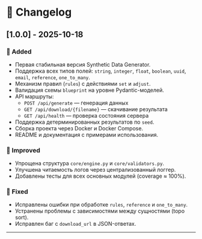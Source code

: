 # 🧾 Changelog

## [1.0.0] - 2025-10-18
### 🚀 Added
- Первая стабильная версия Synthetic Data Generator.
- Поддержка всех типов полей: `string`, `integer`, `float`, `boolean`, `uuid`, `email`, `reference`, `one_to_many`.
- Механизм правил (`rules`) с действиями `set` и `adjust`.
- Валидация схемы `blueprint` на уровне Pydantic-моделей.
- API маршруты:
  - `POST /api/generate` — генерация данных
  - `GET /api/download/{filename}` — скачивание результата
  - `GET /api/health` — проверка состояния сервера
- Поддержка детерминированных результатов по `seed`.
- Сборка проекта через Docker и Docker Compose.
- README и документация с примерами использования.

### 🧩 Improved
- Упрощена структура `core/engine.py` и `core/validators.py`.
- Улучшена читаемость логов через централизованный логгер.
- Добавлены тесты для всех основных модулей (coverage ≈ 100%).

### 🐞 Fixed
- Исправлены ошибки при обработке `rules`, `reference` и `one_to_many`.
- Устранены проблемы с зависимостями между сущностями (topo sort).
- Исправлен баг с `download_url` в JSON-ответах.

---
